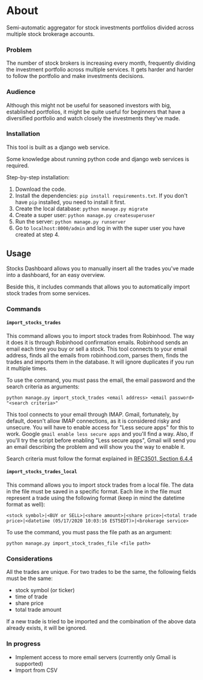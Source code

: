 # About
Semi-automatic aggregator for stock investments portfolios divided across multiple stock brokerage accounts.

### Problem
The number of stock brokers is increasing every month, 
frequently dividing the investment portfolio across multiple services.
It gets harder and harder to follow the portfolio and make investments decisions.

### Audience
Although this might not be useful for seasoned investors with big, established portfolios,
it might be quite useful for beginners that have a diversified portfolio
and watch closely the investments they've made.

### Installation
This tool is built as a django web service.

Some knowledge about running python code and django web services is required.

Step-by-step installation:
1. Download the code. 
2. Install the dependencies: `pip install requirements.txt`. If you don't have `pip` installed, you need to install it first.
3. Create the local database: `python manage.py migrate`
4. Create a super user: `python manage.py createsuperuser`
5. Run the server: `python manage.py runserver`
6. Go to `localhost:8000/admin` and log in with the super user you have created at step 4.

## Usage
Stocks Dashboard allows you to manually insert all the trades you've made into a dashboard, for an easy overview.

Beside this, it includes commands that allows you to automatically import stock trades from some services.

### Commands
#### `import_stocks_trades` 
This command allows you to import stock trades from Robinhood.
The way it does it is through Robinhood confirmation emails.
Robinhood sends an email each time you buy or sell a stock.
This tool connects to your email address, finds all the emails from robinhood.com, parses them,
finds the trades and imports them in the database. It will ignore duplicates if you run it multiple times.

To use the command, you must pass the email, the email password and the search criteria as arguments:

`python manage.py import_stock_trades <email address> <email password> "<search criteria>"`

This tool connects to your email through IMAP. Gmail, fortunately, by default, doesn't allow IMAP connections,
as it is considered risky and unsecure. You will have to enable access for "Less secure apps" for this to work.
Google `gmail enable less secure apps` and you'll find a way. Also, if you'll try the script before
enabling "Less secure apps", Gmail will send you an email describing the problem and will show you the way to enable it.

Search criteria must follow the format explained in [RFC3501, Section 6.4.4](https://tools.ietf.org/html/rfc3501#section-6.4.4)

#### `import_stocks_trades_local`
This command allows you to import stock trades from a local file.
The data in the file must be saved in a specific format.
Each line in the file must represent a trade using the following format (keep in mind the datetime format as well):

`<stock symbol>|<BUY or SELL>|<share amount>|<share price>|<total trade price>|<datetime (05/17/2020 10:03:16 EST5EDT)>|<brokerage service>`

To use the command, you must pass the file path as an argument:

`python manage.py import_stock_trades_file <file path>`

### Considerations
All the trades are unique. For two trades to be the same, the following fields must be the same:
- stock symbol (or ticker)
- time of trade
- share price
- total trade amount

If a new trade is tried to be imported and the combination of the above data already exists, it will be ignored. 

### In progress
- Implement access to more email servers (currently only Gmail is supported) 
- Import from CSV
